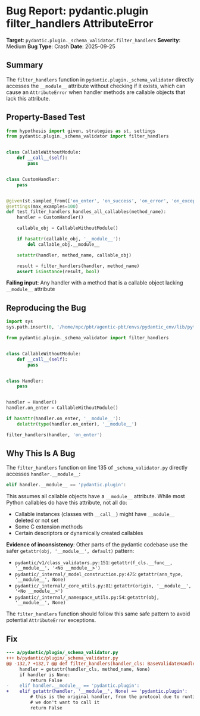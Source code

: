 # Bug Report: pydantic.plugin filter_handlers AttributeError

**Target**: `pydantic.plugin._schema_validator.filter_handlers`
**Severity**: Medium
**Bug Type**: Crash
**Date**: 2025-09-25

## Summary

The `filter_handlers` function in `pydantic.plugin._schema_validator` directly accesses the `__module__` attribute without checking if it exists, which can cause an `AttributeError` when handler methods are callable objects that lack this attribute.

## Property-Based Test

```python
from hypothesis import given, strategies as st, settings
from pydantic.plugin._schema_validator import filter_handlers


class CallableWithoutModule:
    def __call__(self):
        pass


class CustomHandler:
    pass


@given(st.sampled_from(['on_enter', 'on_success', 'on_error', 'on_exception']))
@settings(max_examples=100)
def test_filter_handlers_handles_all_callables(method_name):
    handler = CustomHandler()

    callable_obj = CallableWithoutModule()

    if hasattr(callable_obj, '__module__'):
        del callable_obj.__module__

    setattr(handler, method_name, callable_obj)

    result = filter_handlers(handler, method_name)
    assert isinstance(result, bool)
```

**Failing input**: Any handler with a method that is a callable object lacking `__module__` attribute

## Reproducing the Bug

```python
import sys
sys.path.insert(0, '/home/npc/pbt/agentic-pbt/envs/pydantic_env/lib/python3.13/site-packages')

from pydantic.plugin._schema_validator import filter_handlers


class CallableWithoutModule:
    def __call__(self):
        pass


class Handler:
    pass


handler = Handler()
handler.on_enter = CallableWithoutModule()

if hasattr(handler.on_enter, '__module__'):
    delattr(type(handler.on_enter), '__module__')

filter_handlers(handler, 'on_enter')
```

## Why This Is A Bug

The `filter_handlers` function on line 135 of `_schema_validator.py` directly accesses `handler.__module__`:

```python
elif handler.__module__ == 'pydantic.plugin':
```

This assumes all callable objects have a `__module__` attribute. While most Python callables do have this attribute, not all do:
- Callable instances (classes with `__call__`) might have `__module__` deleted or not set
- Some C extension methods
- Certain descriptors or dynamically created callables

**Evidence of inconsistency**: Other parts of the pydantic codebase use the safer `getattr(obj, '__module__', default)` pattern:
- `pydantic/v1/class_validators.py:151`: `getattr(f_cls.__func__, '__module__', '<No __module__>')`
- `pydantic/_internal/_model_construction.py:475`: `getattr(ann_type, '__module__', None)`
- `pydantic/_internal/_core_utils.py:81`: `getattr(origin, '__module__', '<No __module__>')`
- `pydantic/_internal/_namespace_utils.py:54`: `getattr(obj, '__module__', None)`

The `filter_handlers` function should follow this same safe pattern to avoid potential `AttributeError` exceptions.

## Fix

```diff
--- a/pydantic/plugin/_schema_validator.py
+++ b/pydantic/plugin/_schema_validator.py
@@ -132,7 +132,7 @@ def filter_handlers(handler_cls: BaseValidateHandlerProtocol, method_name: str)
     handler = getattr(handler_cls, method_name, None)
     if handler is None:
         return False
-    elif handler.__module__ == 'pydantic.plugin':
+    elif getattr(handler, '__module__', None) == 'pydantic.plugin':
         # this is the original handler, from the protocol due to runtime inheritance
         # we don't want to call it
         return False
```